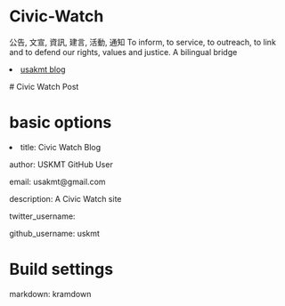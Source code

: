 # Civic-Watch
公告, 文宣, 資訊, 建言, 活動, 通知 To inform, to service, to outreach, to link and to defend our rights, values and justice. 
A bilingual bridge
<li> <a href="http://classic-blog.udn.com/usakmt" > usakmt blog </a></li>
<p></p>
# Civic Watch Post

# basic options
<li>title: Civic Watch Blog</li>
<p>author: USKMT GitHub User</p>
<p>email: usakmt@gmail.com</p>
<p>description: A Civic Watch site</p>
<p>twitter_username: </P>
<p>github_username: uskmt</p>

# Build settings
markdown: kramdown
